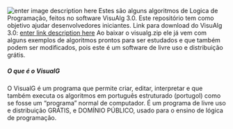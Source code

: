 ![enter image description here](https://3.bp.blogspot.com/-H4lFmjrOP-U/WRmB35qmlNI/AAAAAAAAA0Q/OEODCFKUSrYfQqRw323Fv2kqODV6fU59ACLcB/s1600/logicadeprogramacaoo.png)
Estes são alguns algoritmos de Logica de Programação, feitos no software VisuAlg 3.0.
Este repositório tem como objetivo ajudar desenvolvedores iniciantes.
Link para download do VisuAlg 3.0: [enter link description here](http://visualg3.com.br/)
Ao baixar o visualg.zip ele já vem com alguns exemplos de algoritmos prontos para ser estudados e que também podem ser modificados, pois este é um software de livre uso e distribuição grátis. 
##### O que é o VisualG
O VisualG é um programa que permite criar, editar, interpretar e que também executa os algoritmos em português estruturado (portugol) como se fosse um “programa” normal de computador.
É um programa de livre uso e distribuição GRÁTIS, e DOMÍNIO PÚBLICO, usado para o ensino de lógica de programação. 